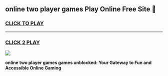 
## online two player games Play Online Free Site 👋
<h3>
<a href="https://download.freeplayer.one?title=online_two_player_games&ref=21F">CLICK TO PLAY</a></h3>
<hr>

<h3>
<a href="https://download.freeplayer.one?title=online_two_player_games&ref=21F">CLICK 2 PLAY</a>
  
</h3>

<a href="https://download.freeplayer.one?title=online_two_player_games&ref=21F"><img src="https://cdnb.artstation.com/p/assets/images/images/032/539/853/original/anto-thomas-button-gif.gif"></a>


**online two player games games unblocked: Your Gateway to Fun and Accessible Online Gaming**
